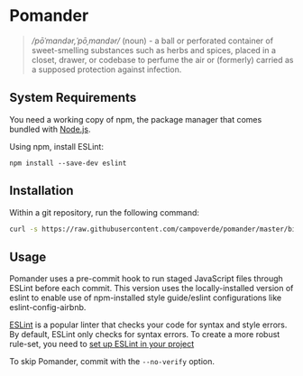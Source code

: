 # Pomander
> */pōˈmandər,ˈpōˌmandər/* (noun) -
> a ball or perforated container of sweet-smelling substances such as herbs and spices, placed in a closet, drawer, or codebase to perfume the air or (formerly) carried as a supposed protection against infection.

## System Requirements

You need a working copy of npm, the package manager that comes bundled with [Node.js](https://nodejs.org/en/).

Using npm, install ESLint:

```
npm install --save-dev eslint
```

## Installation
Within a git repository, run the following command:
```sh
curl -s https://raw.githubusercontent.com/campoverde/pomander/master/bin/install | bash
```

## Usage
Pomander uses a pre-commit hook to run staged JavaScript files through ESLint before each commit.
This version uses the locally-installed version of eslint to enable use of npm-installed style guide/eslint configurations like eslint-config-airbnb.

[ESLint](http://eslint.org/) is a popular linter that checks your code for syntax and style errors. By default, ESLint only checks for syntax errors. To create a more robust rule-set, you need to [set up ESLint in your project](http://eslint.org/docs/user-guide/getting-started) 

To skip Pomander, commit with the `--no-verify` option.
